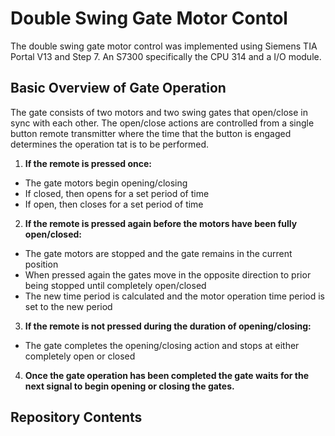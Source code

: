 # Double Swing Gate Motor Contol

The double swing gate motor control was implemented using Siemens TIA Portal V13 and Step 7.
An S7300 specifically the CPU 314 and a I/O module.

## Basic Overview of Gate Operation

The gate consists of two motors and two swing gates that open/close in sync with each other. The open/close actions are controlled from a single button remote transmitter where the time that the button is engaged determines the operation tat is to be performed.
1. **If the remote is pressed once:**
- The gate motors begin opening/closing
- If closed, then opens for a set period of time
- If open, then closes for a set period of time
2. **If the remote is pressed again before the motors have been fully open/closed:**
- The gate motors are stopped and the gate remains in the current position
- When pressed again the gates move in the opposite direction to prior being stopped until completely open/closed
- The new time period is calculated and the motor operation time period is set to the new period
3. **If the remote is not pressed during the duration of opening/closing:**
- The gate completes the opening/closing action and stops at either completely open or closed
4. **Once the gate operation has been completed the gate waits for the next signal to begin opening or closing the gates.**

## Repository Contents
